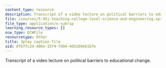 ```yaml
---
content_type: resource
description: Transcript of a video lecture on political barriers to educational change.
file: /courses/5-95j-teaching-college-level-science-and-engineering-spring-2009/8fb7fc24406e15f4fd949d5169eb1b7e_PaYY0e9eE2A.srt
file_type: application/x-subrip
learning_resource_types: []
ocw_type: OCWFile
resourcetype: Other
title: 3play caption file
uid: 8fb7fc24-406e-15f4-fd94-9d5169eb1b7e
---
```

Transcript of a video lecture on political barriers to educational change.